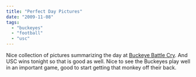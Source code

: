 ```yaml
---
title: "Perfect Day Pictures"
date: "2009-11-08"
tags: 
  - "buckeyes"
  - "football"
  - "usc"
---
```


Nice collection of pictures summarizing the day at [Buckeye Battle Cry](http://www.thebuckeyebattlecry.com/?p=3309). And USC wins tonight so that is good as well. Nice to see the Buckeyes play well in an important game, good to start getting that monkey off their back.
